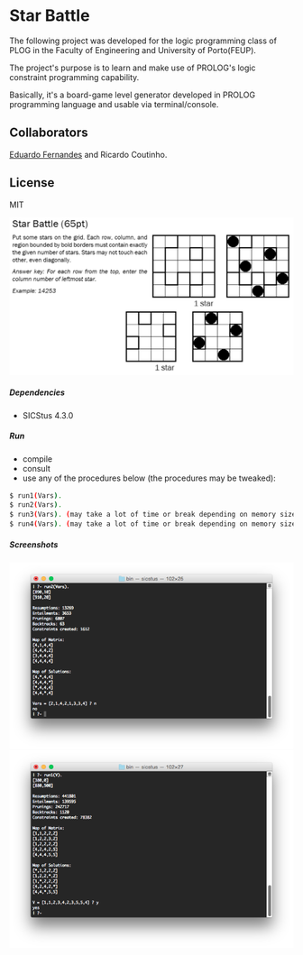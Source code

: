# Star Battle
The following project was developed for the logic programming class of PLOG in the Faculty of Engineering and University of Porto(FEUP). 

The project's purpose is to learn and make use of PROLOG's logic constraint programming capability. 

Basically, it's a board-game level generator developed in PROLOG programming language and usable via terminal/console.

## Collaborators

[Eduardo Fernandes][1] and 
Ricardo Coutinho.

## License
MIT

![](https://raw.githubusercontent.com/RicardoCoutinho/Star-Battle/master/screenshots/project.png)

##### Dependencies
- SICStus 4.3.0
 
##### Run
 - compile
 - consult
 - use any of the procedures below (the procedures may be tweaked):
```sh
$ run1(Vars). 
$ run2(Vars).
$ run3(Vars). (may take a lot of time or break depending on memory size)
$ run4(Vars). (may take a lot of time or break depending on memory size)
```

##### Screenshots

![](https://raw.githubusercontent.com/RicardoCoutinho/Star-Battle/master/screenshots/1.png)
![](https://raw.githubusercontent.com/RicardoCoutinho/Star-Battle/master/screenshots/2.png)

[1]:https://github.com/edlf
